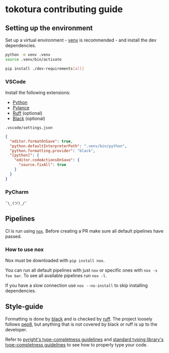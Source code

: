 # tokotura contributing guide

## Setting up the environment

Set up a virtual environment - [venv](https://docs.python.org/3/library/venv.html) is recommended - and install the dev dependencies.

```sh
python -m venv .venv
source .venv/bin/activate

pip install ./dev-requirements[all]
```

### VSCode

Install the following extensions:

- [Python](https://marketplace.visualstudio.com/items?itemName=ms-python.python)
- [Pylance](https://marketplace.visualstudio.com/items?itemName=ms-python.vscode-pylance)
- [Ruff](https://marketplace.visualstudio.com/items?itemName=charliermarsh.ruff) (optional)
- [Black](https://marketplace.visualstudio.com/items?itemName=ms-python.black-formatter) (optional)

`.vscode/settings.json`

```json
{
  "editor.formatOnSave": true,
  "python.defaultInterpreterPath": ".venv/bin/python",
  "python.formatting.provider": "black",
  "[python]": {
    "editor.codeActionsOnSave": {
      "source.fixAll": true
    }
  }
}
```

### PyCharm

`¯\_(ツ)_/¯`

## Pipelines

CI is run using [`nox`](https://nox.thea.codes/). Before creating a PR make sure all default pipelines have passed.

### How to use nox

Nox must be downloaded with `pip install nox`.

You can run all default pipelines with just `nox` or specific ones with `nox -s foo bar`. To see all available pipelines run `nox -l`.

If you have a slow connection use `nox --no-install` to skip installing dependencies.

## Style-guide

Formatting is done by [black](https://github.com/psf/black) and is checked by [ruff](https://github.com/charliermarsh/ruff). The project loosely follows [pep8](https://www.python.org/dev/peps/pep-0008/), but anything that is not covered by black or ruff is up to the developer.

Refer to [pyright's type-completness guidelines](https://github.com/microsoft/pyright/blob/main/docs/typed-libraries.md) and [standard typing library's type-completness guidelines](https://github.com/python/typing/blob/master/docs/libraries.md) to see how to properly type your code.
